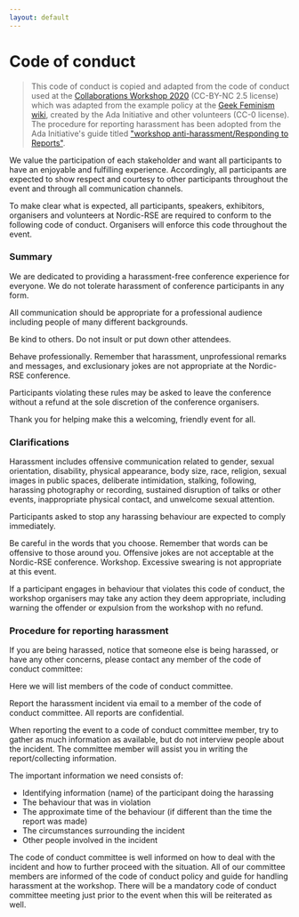 ```yaml
---
layout: default
---
```


# Code of conduct

> This code of conduct is copied and adapted from the code of conduct used at the
> [Collaborations Workshop 2020](https://www.software.ac.uk/cw20/code-conduct)
> (CC-BY-NC 2.5 license) which was adapted from the example policy at the
> [Geek Feminism wiki](https://geekfeminism.wikia.org/wiki/Conference_anti-harassment/Policy),
> created by the Ada Initiative and other volunteers (CC-0 license).
> The procedure for reporting harassment has been adopted from the Ada Initiative's guide titled
> ["workshop anti-harassment/Responding to Reports"](http://geekfeminism.wikia.com/wiki/Conference_anti-harassment/Responding_to_reports).

We value the participation of each stakeholder and want all participants to
have an enjoyable and fulfilling experience. Accordingly, all participants are
expected to show respect and courtesy to other participants throughout the
event and through all communication channels.

To make clear what is expected, all participants, speakers, exhibitors,
organisers and volunteers at Nordic-RSE are required to conform to the
following code of conduct. Organisers will enforce this code throughout the
event.


### Summary

We are dedicated to providing a harassment-free conference experience for
everyone. We do not tolerate harassment of conference participants in any form.

All communication should be appropriate for a professional audience including
people of many different backgrounds.

Be kind to others. Do not insult or put down other attendees.

Behave professionally. Remember that harassment, unprofessional remarks and
messages, and exclusionary jokes are not appropriate at the Nordic-RSE
conference.

Participants violating these rules may be asked to leave the conference without
a refund at the sole discretion of the conference organisers.

Thank you for helping make this a welcoming, friendly event for all.


### Clarifications

Harassment includes offensive communication related to gender, sexual
orientation, disability, physical appearance, body size, race, religion, sexual
images in public spaces, deliberate intimidation, stalking, following,
harassing photography or recording, sustained disruption of talks or other
events, inappropriate physical contact, and unwelcome sexual attention.

Participants asked to stop any harassing behaviour are expected to comply
immediately.

Be careful in the words that you choose. Remember that words can be offensive
to those around you. Offensive jokes are not acceptable at the Nordic-RSE
conference.  Workshop. Excessive swearing is not appropriate at this event.

If a participant engages in behaviour that violates this code of conduct, the
workshop organisers may take any action they deem appropriate, including
warning the offender or expulsion from the workshop with no refund.


### Procedure for reporting harassment

If you are being harassed, notice that someone else is being harassed, or have
any other concerns, please contact any member of the code of conduct committee:

<div class="alert alert-dismissible alert-warning">
  <p>
    Here we will list members of the code of conduct committee.
  </p>
</div>

Report the harassment incident via email to a member of the code of conduct
committee. All reports are confidential.

When reporting the event to a code of conduct committee member, try to gather
as much information as available, but do not interview people about the
incident. The committee member will assist you in writing the report/collecting
information.

The important information we need consists of:
- Identifying information (name) of the participant doing the harassing
- The behaviour that was in violation
- The approximate time of the behaviour (if different than the time the report was made)
- The circumstances surrounding the incident
- Other people involved in the incident

The code of conduct committee is well informed on how to deal with the incident
and how to further proceed with the situation.  All of our committee members
are informed of the code of conduct policy and guide for handling harassment at
the workshop. There will be a mandatory code of conduct committee meeting just
prior to the event when this will be reiterated as well.
